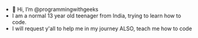 - 👋 Hi, I’m @programmingwithgeeks
- I am a normal 13 year old teenager from India, trying to learn how to code.
- I will request y'all to help me in my journey ALSO, teach me how to code
<!---
programmingwithgeeks/programmingwithgeeks is a ✨ special ✨ repository because its `README.md` (this file) appears on your GitHub profile.
You can click the Preview link to take a look at your changes.
--->

